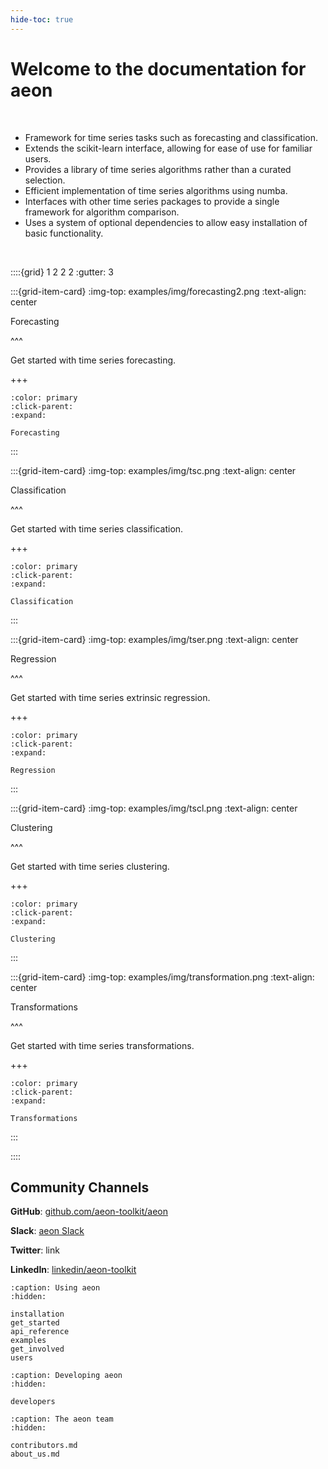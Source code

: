 ```yaml
---
hide-toc: true
---
```


# Welcome to the documentation for **aeon**

<br>

- Framework for time series tasks such as forecasting and classification.
- Extends the scikit-learn interface, allowing for ease of use for familiar users.
- Provides a library of time series algorithms rather than a curated selection.
- Efficient implementation of time series algorithms using numba.
- Interfaces with other time series packages to provide a single framework for algorithm comparison.
- Uses a system of optional dependencies to allow easy installation of basic functionality.

<br>

::::{grid} 1 2 2 2
:gutter: 3

:::{grid-item-card}
:img-top: examples/img/forecasting2.png
:text-align: center

Forecasting

^^^

Get started with time series forecasting.

+++

```{button-ref} get_started
:color: primary
:click-parent:
:expand:

Forecasting
```

:::

:::{grid-item-card}
:img-top: examples/img/tsc.png
:text-align: center

Classification

^^^

Get started with time series classification.

+++

```{button-ref} users
:color: primary
:click-parent:
:expand:

Classification
```

:::

:::{grid-item-card}
:img-top: examples/img/tser.png
:text-align: center

Regression

^^^

Get started with time series extrinsic regression.

+++

```{button-ref} installation
:color: primary
:click-parent:
:expand:

Regression
```

:::

:::{grid-item-card}
:img-top: examples/img/tscl.png
:text-align: center

Clustering

^^^

Get started with time series clustering.

+++

```{button-ref} api_reference
:color: primary
:click-parent:
:expand:

Clustering
```

:::

:::{grid-item-card}
:img-top: examples/img/transformation.png
:text-align: center

Transformations

^^^

Get started with time series transformations.

+++

```{button-ref} get_involved
:color: primary
:click-parent:
:expand:

Transformations
```

:::

::::

## Community Channels

**GitHub**: [github.com/aeon-toolkit/aeon](https://github.com/aeon-toolkit/aeon)

**Slack**: [aeon Slack](https://join.slack.com/t/aeon-toolkit/shared_invite/zt-1plkevy4x-vAg1dAUXcuoR38FjY9nxzg)

**Twitter**: link

**LinkedIn**: [linkedin/aeon-toolkit](https://www.linkedin.com/company/aeon-toolkit)

```{toctree}
:caption: Using aeon
:hidden:

installation
get_started
api_reference
examples
get_involved
users
```

```{toctree}
:caption: Developing aeon
:hidden:

developers
```

```{toctree}
:caption: The aeon team
:hidden:

contributors.md
about_us.md
```
